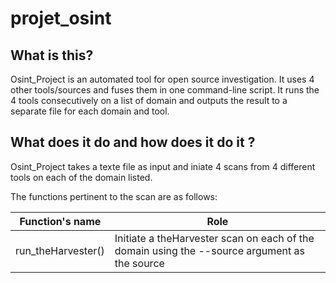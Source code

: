 # projet_osint

## What is this?

Osint_Project is an automated tool for open source investigation. It uses 4 other tools/sources and fuses them in one command-line script. It runs the 4 tools consecutively on a list of domain and outputs the result to a separate file for each domain and tool.

## What does it do and how does it do it ?

Osint_Project takes a texte file as input and iniate 4 scans from 4 different tools on each of the domain listed.

The functions pertinent to the scan are as follows:

|Function's name|Role|
|---------------|----|
|run_theHarvester()|Initiate a theHarvester scan on each of the domain using the --source argument as the source|
